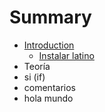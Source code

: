 # Summary

* [Introduction](README.md)
   * [Instalar latino](introduccion/instalar_latino.md)
* Teoría
* si (if)
* comentarios
* hola mundo

